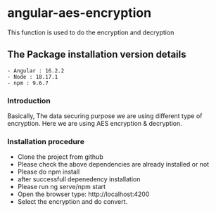 # angular-aes-encryption
This function is used to do the encryption and decryption

## The Package installation version details
    - Angular : 16.2.2
    - Node : 18.17.1
    - npm : 9.6.7
### Introduction
Basically, The data securing purpose we are using different type of encryption. Here we are using AES encryption & decryption.

### Installation procedure
 - Clone the project from github
 - Please check the above dependencies are already installed or not
 - Please do npm install
 - after successfull depenedency installation
 - Please run ng serve/npm start
 - Open the browser type: http://localhost:4200
 - Select the encryption and do convert.


 

